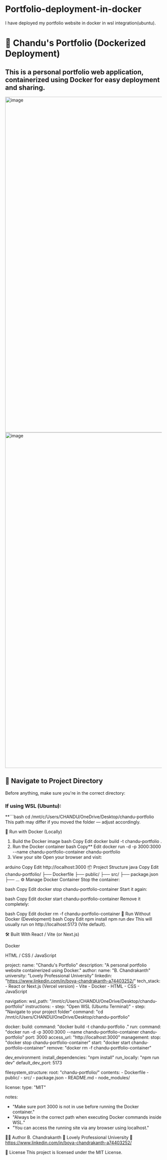 # Portfolio-deployment-in-docker
I have deployed my portfolio website in docker in wsl integration(ubuntu).
# 🚀 Chandu's Portfolio (Dockerized Deployment)

This is a personal portfolio web application, containerized using Docker for easy deployment and sharing.
---
<img width="1919" height="1079" alt="image" src="https://github.com/user-attachments/assets/c5fe5c20-1914-44fa-87da-f98730007fe7" />
















<img width="1919" height="1079" alt="image" src="https://github.com/user-attachments/assets/7553037b-f525-4ca4-8c26-f0f1a9cef6a7" />

## 📁 Navigate to Project Directory

Before anything, make sure you're in the correct directory:

### If using WSL (Ubuntu):

**```bash
cd /mnt/c/Users/CHANDU/OneDrive/Desktop/chandu-portfolio
This path may differ if you moved the folder — adjust accordingly.

🐳 Run with Docker (Locally)
1. Build the Docker image
bash
Copy
Edit
docker build -t chandu-portfolio .
2. Run the Docker container
bash
Copy**
Edit
docker run -d -p 3000:3000 --name chandu-portfolio-container chandu-portfolio
3. View your site
Open your browser and visit:

arduino
Copy
Edit
http://localhost:3000
📦 Project Structure
java
Copy
Edit
chandu-portfolio/
├── Dockerfile
├── public/
├── src/
├── package.json
├── ...
⚙️ Manage Docker Container
Stop the container:

bash
Copy
Edit
docker stop chandu-portfolio-container
Start it again:

bash
Copy
Edit
docker start chandu-portfolio-container
Remove it completely:

bash
Copy
Edit
docker rm -f chandu-portfolio-container
🧪 Run Without Docker (Development)
bash
Copy
Edit
npm install
npm run dev
This will usually run on http://localhost:5173 (Vite default).

🛠 Built With
React / Vite (or Next.js)

Docker

HTML / CSS / JavaScript


project:
  name: "Chandu's Portfolio"
  description: "A personal portfolio website containerized using Docker."
  author:
    name: "B. Chandrakanth"
    university: "Lovely Professional University"
    linkedin: "https://www.linkedin.com/in/boya-chandrakanth-a74403252/"
  tech_stack:
    - React or Next.js (Vercel version)
    - Vite
    - Docker
    - HTML
    - CSS
    - JavaScript

navigation:
  wsl_path: "/mnt/c/Users/CHANDU/OneDrive/Desktop/chandu-portfolio"
  instructions:
    - step: "Open WSL (Ubuntu Terminal)"
    - step: "Navigate to your project folder"
      command: "cd /mnt/c/Users/CHANDU/OneDrive/Desktop/chandu-portfolio"

docker:
  build:
    command: "docker build -t chandu-portfolio ."
  run:
    command: "docker run -d -p 3000:3000 --name chandu-portfolio-container chandu-portfolio"
    port: 3000
    access_url: "http://localhost:3000"
  management:
    stop: "docker stop chandu-portfolio-container"
    start: "docker start chandu-portfolio-container"
    remove: "docker rm -f chandu-portfolio-container"

dev_environment:
  install_dependencies: "npm install"
  run_locally: "npm run dev"
  default_dev_port: 5173

filesystem_structure:
  root: "chandu-portfolio/"
  contents:
    - Dockerfile
    - public/
    - src/
    - package.json
    - README.md
    - node_modules/

license:
  type: "MIT"

notes:
  - "Make sure port 3000 is not in use before running the Docker container."
  - "Always be in the correct path when executing Docker commands inside WSL."
  - "You can access the running site via any browser using localhost."


👨‍💻 Author
B. Chandrakanth
📍 Lovely Professional University
🔗 https://www.linkedin.com/in/boya-chandrakanth-a74403252/

📢 License
This project is licensed under the MIT License.
